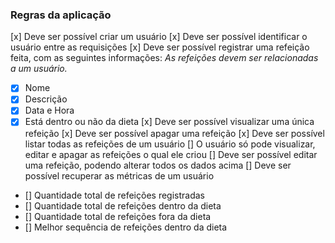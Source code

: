### Regras da aplicação

[x] Deve ser possível criar um usuário
[x] Deve ser possível identificar o usuário entre as requisições
[x] Deve ser possível registrar uma refeição feita, com as seguintes informações:
  *As refeições devem ser relacionadas a um usuário.*
  - [x] Nome
  - [x] Descrição
  - [x] Data e Hora
  - [x] Está dentro ou não da dieta
[x] Deve ser possível visualizar uma única refeição
[x] Deve ser possível apagar uma refeição
[x] Deve ser possível listar todas as refeições de um usuário
[] O usuário só pode visualizar, editar e apagar as refeições o qual ele criou
[] Deve ser possível editar uma refeição, podendo alterar todos os dados acima
[] Deve ser possível recuperar as métricas de um usuário
  - [] Quantidade total de refeições registradas
  - [] Quantidade total de refeições dentro da dieta
  - [] Quantidade total de refeições fora da dieta
  - [] Melhor sequência de refeições dentro da dieta